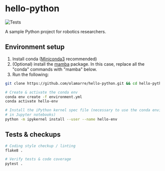 # hello-python

![Tests](https://github.com/olamarre/hello-python/actions/workflows/python-conda-app.yml/badge.svg)

A sample Python project for robotics researchers.

## Environment setup

1. Install conda ([Miniconda3](https://docs.conda.io/en/latest/miniconda.html) recommended)
2. (Optional) install the [mamba](https://mamba.readthedocs.io/en/latest/installation.html#existing-conda-install) package. In this case, replace all the "conda" commands with "mamba" below.
3. Run the following:

```sh
git clone https://github.com/olamarre/hello-python.git && cd hello-python

# Create & activate the conda env
conda env create -f environment.yml
conda activate hello-env

# Install the iPython kernel spec file (necessary to use the conda environment
# in Jupyter notebooks)
python -m ipykernel install --user --name hello-env
```

## Tests & checkups

```sh
# Coding style checkup / linting
flake8 .

# Verify tests & code coverage
pytest .
```
